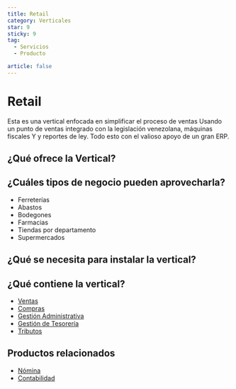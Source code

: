 ```yaml
---
title: Retail
category: Verticales
star: 9
sticky: 9
tag:
  - Servicios
  - Producto

article: false
---
```

# Retail

Esta es una vertical enfocada en simplificar el proceso de ventas
Usando un punto de ventas integrado con la legislación venezolana, máquinas fiscales
Y y reportes de ley. Todo esto con el valioso apoyo de un gran ERP.

## ¿Qué ofrece la Vertical?

## ¿Cuáles tipos de negocio pueden aprovecharla?

- Ferreterías
- Abastos
- Bodegones
- Farmacias
- Tiendas por departamento
- Supermercados

## ¿Qué se necesita para instalar la vertical?

## ¿Qué contiene la vertical?

- [Ventas](../products/quote-to-invoice.md)
- [Compras](../products/requisition-to-invoice.md)
- [Gestión Administrativa](../products/business-administration-management.md)
- [Gestión de Tesorería](../products/open-items-management.md)
- [Tributos](../products/tributes.md)

## Productos relacionados

- [Nómina](https://docs.erpya.com/docs/lve/procedures/payroll/)
- [Contabilidad](../products/performance-analysis.md)
